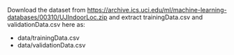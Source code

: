 Download the dataset from https://archive.ics.uci.edu/ml/machine-learning-databases/00310/UJIndoorLoc.zip and extract trainingData.csv and validationData.csv here as: <br>
- data/trainingData.csv
- data/validationData.csv
